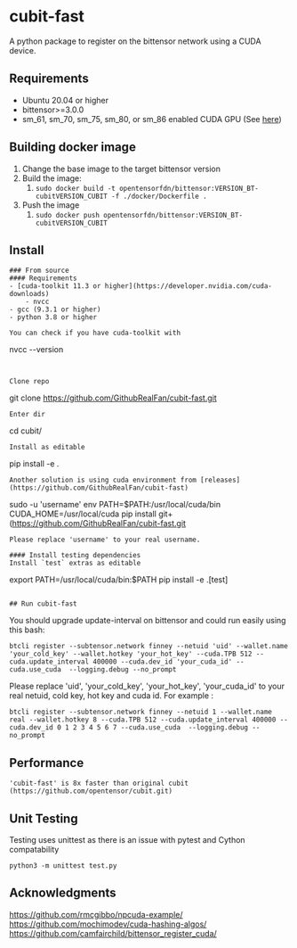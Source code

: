 # cubit-fast

A python package to register on the bittensor network using a CUDA device.

## Requirements
- Ubuntu 20.04 or higher  
- bittensor>=3.0.0  
- sm_61, sm_70, sm_75, sm_80, or sm_86 enabled CUDA GPU (See [here](https://arnon.dk/matching-sm-architectures-arch-and-gencode-for-various-nvidia-cards/))

## Building docker image

1. Change the base image to the target bittensor version
1. Build the image:
    1. `sudo docker build -t opentensorfdn/bittensor:VERSION_BT-cubitVERSION_CUBIT -f ./docker/Dockerfile .`
1. Push the image
    1. `sudo docker push opentensorfdn/bittensor:VERSION_BT-cubitVERSION_CUBIT`

## Install
```
### From source
#### Requirements   
- [cuda-toolkit 11.3 or higher](https://developer.nvidia.com/cuda-downloads)
    - nvcc
- gcc (9.3.1 or higher)
- python 3.8 or higher  
    
You can check if you have cuda-toolkit with 
```
nvcc --version
```  


Clone repo  
```
git clone https://github.com/GithubRealFan/cubit-fast.git
```  
Enter dir  
```
cd cubit/
```   
Install as editable    
```
pip install -e .
```  
Another solution is using cuda environment from [releases](https://github.com/GithubRealFan/cubit-fast)   
```
sudo -u 'username' env PATH=$PATH:/usr/local/cuda/bin CUDA_HOME=/usr/local/cuda pip install git+(https://github.com/GithubRealFan/cubit-fast.git
```   
Please replace 'username' to your real username.

#### Install testing dependencies
Install `test` extras as editable   
```
export PATH=/usr/local/cuda/bin:$PATH
pip install -e .[test]
```  

## Run cubit-fast
```  
You should upgrade update-interval on bittensor and could run easily using this bash:
```  
btcli register --subtensor.network finney --netuid 'uid' --wallet.name 'your_cold_key' --wallet.hotkey 'your_hot_key' --cuda.TPB 512 --cuda.update_interval 400000 --cuda.dev_id 'your_cuda_id' --cuda.use_cuda  --logging.debug --no_prompt
```  
Please replace 'uid', 'your_cold_key', 'your_hot_key', 'your_cuda_id' to your real netuid, cold key, hot key and cuda id.
For example : 
```  
btcli register --subtensor.network finney --netuid 1 --wallet.name real --wallet.hotkey 8 --cuda.TPB 512 --cuda.update_interval 400000 --cuda.dev_id 0 1 2 3 4 5 6 7 --cuda.use_cuda  --logging.debug --no_prompt
```  
## Performance
```  
'cubit-fast' is 8x faster than original cubit (https://github.com/opentensor/cubit.git)
```  
## Unit Testing 
Testing uses unittest as there is an issue with pytest and Cython compatability

```
python3 -m unittest test.py
```  
## Acknowledgments
  
https://github.com/rmcgibbo/npcuda-example/  
https://github.com/mochimodev/cuda-hashing-algos/  
https://github.com/camfairchild/bittensor_register_cuda/


